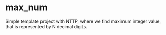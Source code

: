 # max_num
Simple template project with  NTTP, where we find maximum integer value, that is represented by N decimal digits.
